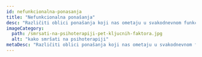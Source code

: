 ```yaml
---
id: nefunkcionalna-ponasanja
title: "Nefunkcionalna ponašanja"
desc: "Različiti oblici ponašanja koji nas ometaju u svakodnevnom funkcionisanju."
imageCategory:
  path: /smrsati-na-psihoterapiji-pet-kljucnih-faktora.jpg
  alt: "kako smršati na psihoterapiji"
metaDesc: "Različiti oblici ponašanja koji nas ometaju u svakodnevnom funkcionisanju."
---
```

